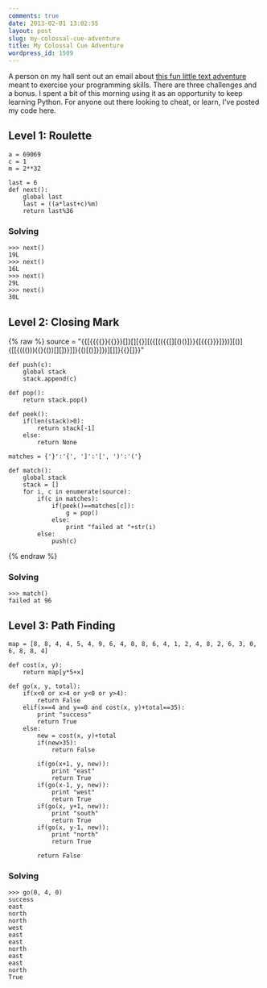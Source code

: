```yaml
---
comments: true
date: 2013-02-01 13:02:55
layout: post
slug: my-colossal-cue-adventure
title: My Colossal Cue Adventure
wordpress_id: 1509
---
```


A person on my hall sent out an email about [this fun little text adventure](http://adventure.cueup.com/) meant to exercise your programming skills. There are three challenges and a bonus. I spent a bit of this morning using it as an opportunity to keep learning Python. For anyone out there looking to cheat, or learn, I've posted my code here.

<!--more-->

## Level 1: Roulette

	a = 69069
	c = 1
	m = 2**32

	last = 6
	def next():
		global last
		last = ((a*last+c)%m)
		return last%36


### Solving
	>>> next()
	19L
	>>> next()
	16L
	>>> next()
	29L
	>>> next()
	30L


## Level 2: Closing Mark

{% raw %}
	source = "{{[{{{{}}{{}}}[]}[][{}][({[(({{[][()()]}}{[{{{}}}]}))][()]{[[{((()))({}(())[][])}][]()]}{()[()]}]})][]]}{{}[]}}"

	def push(c):
		global stack
		stack.append(c)
		
	def pop():
		return stack.pop()

	def peek():
		if(len(stack)>0):
			return stack[-1]
		else:
			return None
			
	matches = {'}':'{', ']':'[', ')':'('}
			
	def match():
		global stack
		stack = []
		for i, c in enumerate(source):
			if(c in matches):
				if(peek()==matches[c]):
					g = pop()
				else:
					print "failed at "+str(i)
			else:
				push(c)
{% endraw %}

### Solving

	>>> match()
	failed at 96


## Level 3: Path Finding

	map = [8, 8, 4, 4, 5, 4, 9, 6, 4, 8, 8, 6, 4, 1, 2, 4, 8, 2, 6, 3, 0, 6, 8, 8, 4]

	def cost(x, y):
		return map[y*5+x]

	def go(x, y, total):
		if(x<0 or x>4 or y<0 or y>4):
			return False
		elif(x==4 and y==0 and cost(x, y)+total==35):
			print "success"
			return True
		else:
			new = cost(x, y)+total
			if(new>35):
				return False
			
			if(go(x+1, y, new)):
				print "east"
				return True
			if(go(x-1, y, new)):
				print "west"
				return True
			if(go(x, y+1, new)):
				print "south"
				return True
			if(go(x, y-1, new)):
				print "north"
				return True
				
			return False

### Solving
	>>> go(0, 4, 0)
	success
	east
	north
	north
	west
	east
	east
	north
	east
	east
	north
	True

